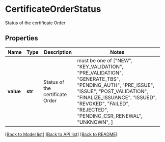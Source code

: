 # CertificateOrderStatus

Status of the certificate Order

## Properties
Name | Type | Description | Notes
------------ | ------------- | ------------- | -------------
**value** | **str** | Status of the certificate Order |  must be one of ["NEW", "KEY_VALIDATION", "PRE_VALIDATION", "GENERATE_TBS", "PENDING_AUTH", "PRE_ISSUE", "ISSUE", "POST_VALIDATION", "FINALIZE_ISSUANCE", "ISSUED", "REVOKED", "FAILED", "REJECTED", "PENDING_CSR_RENEWAL", "UNKNOWN", ]

[[Back to Model list]](../README.md#documentation-for-models) [[Back to API list]](../README.md#documentation-for-api-endpoints) [[Back to README]](../README.md)



